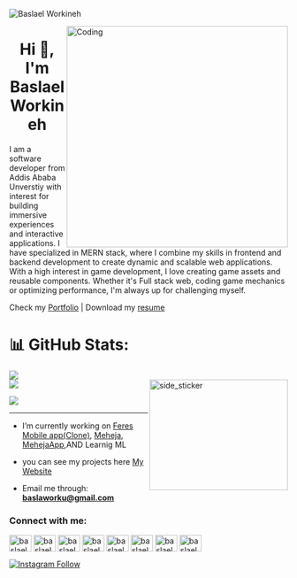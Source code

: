 <p align="left"> <img src="https://komarev.com/ghpvc/?username=BaslaelWorkineh&label=Profile%20views&color=0e75b6&style=flat" alt="Baslael Workineh" /> </p>

<img align="right" alt="Coding" width="400" src="https://cdn.dribbble.com/users/1523313/screenshots/16134521/media/3975730626bdae63cf9b25d3b634bac3.gif"/>

<h1 align="center">Hi 👋, I'm Baslael Workineh</h1>

<p>I am a software developer from Addis Ababa Unverstiy with interest for building immersive experiences and interactive applications. I have specialized in MERN stack, where I combine my skills in frontend and backend development to create dynamic and scalable web applications. With a high interest in game development, I love creating game assets and reusable components. Whether it's Full stack web, coding game mechanics or optimizing performance, I'm always up for challenging myself.</p>

Check my [Portfolio](https://mrbasketo.vercel.app/)  |  Download my [resume](https://drive.usercontent.google.com/uc?export=download&id=1iNJQtjSPqGtYWQfP0GxdHr8YW8HOam67)
# 📊 GitHub Stats:
![](https://github-readme-stats.vercel.app/api?username=BaslaelWorkineh&show_icons=true&theme=radical&locale=en)<br/>
<img align="right" width=250px height=200px alt="side_sticker" src="https://media.giphy.com/media/TEnXkcsHrP4YedChhA/giphy.gif" />
![](https://github-readme-streak-stats.herokuapp.com/?user=BaslaelWorkineh&theme=dark&hide_border=true)<br/>

![](https://github-readme-stats.vercel.app/api/top-langs?username=BaslaelWorkineh&show_icons=true&theme=radical&locale=en&layout=compact)

---

- I’m currently working on [Feres Mobile app(Clone)](https://github.com/BaslaelWorkineh/Feres-Clone), [Meheja](https://github.com/beki-kel/GUZO/tree/main), [MehejaApp](https://github.com/BaslaelWorkineh/GuzoMobileVersion),AND Learnig ML

- you can see my projects here [My Website](https://mrbasketo.vercel.app/)

- Email me through: **baslaworku@gmail.com**

<h3 align="left">Connect with me:</h3>
<p align="left">
<a href="https://dev.to/baslaelworkineh" target="blank"><img align="center" src="https://raw.githubusercontent.com/rahuldkjain/github-profile-readme-generator/master/src/images/icons/Social/devto.svg" alt="baslaelworkineh" height="30" width="40" /></a>
<a href="https://twitter.com/BaslaelWorkneh" target="blank"><img align="center" src="https://raw.githubusercontent.com/rahuldkjain/github-profile-readme-generator/master/src/images/icons/Social/twitter.svg" alt="baslaelworkineh" height="30" width="40" /></a>
<a href="https://www.linkedin.com/in/baslael-workineh-ayele-131b11248/" target="blank"><img align="center" src="https://raw.githubusercontent.com/rahuldkjain/github-profile-readme-generator/master/src/images/icons/Social/linked-in-alt.svg" alt="baslaelworkineh" height="30" width="40" /></a>
<a href="https://www.facebook.com/profile.php?id=61551775186141" target="blank"><img align="center" src="https://raw.githubusercontent.com/rahuldkjain/github-profile-readme-generator/master/src/images/icons/Social/facebook.svg" alt="baslaelworkineh" height="30" width="40" /></a>
<a href="https://www.instagram.com/basketo_w/" target="blank"><img align="center" src="https://raw.githubusercontent.com/rahuldkjain/github-profile-readme-generator/master/src/images/icons/Social/instagram.svg" alt="baslaelworkineh" height="30" width="40" /></a>
<a href="https://dribbble.com/basketo123" target="blank"><img align="center" src="https://raw.githubusercontent.com/rahuldkjain/github-profile-readme-generator/master/src/images/icons/Social/dribbble.svg" alt="baslaelworkineh" height="30" width="40" /></a>
<a href="https://www.behance.net/hojiwaqyohanis" target="blank"><img align="center" src="https://raw.githubusercontent.com/rahuldkjain/github-profile-readme-generator/master/src/images/icons/Social/behance.svg" alt="baslaelworkineh" height="30" width="40" /></a>
<a href="https://discord.com/channels/1073309428637511791/1073309429140832267" target="blank"><img align="center" src="https://raw.githubusercontent.com/rahuldkjain/github-profile-readme-generator/master/src/images/icons/Social/discord.svg" alt="baslaelworkineh" height="30" width="40" /></a>
</p>

[![Instagram Follow](https://img.shields.io/badge/Follow-basketo_w-red?logo=instagram&style=for-the-badge)](https://www.instagram.com/basketo_w/)





